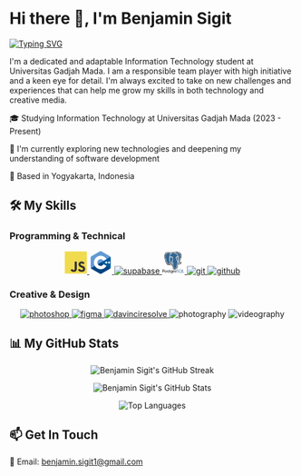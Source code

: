# Hi there 👋, I'm Benjamin Sigit

[![Typing SVG](https://readme-typing-svg.herokuapp.com?font=Inter&size=35&pause=1000&center=true&vCenter=true&width=1000&lines=Information+Technology+Student+at+UGM;Creative+and+Detail-Oriented+Developer;Passionate+about+Photography+%26+Videography)](https://git.io/typing-svg)

I'm a dedicated and adaptable Information Technology student at Universitas Gadjah Mada. I am a responsible team player with high initiative and a keen eye for detail. I'm always excited to take on new challenges and experiences that can help me grow my skills in both technology and creative media.

🎓 Studying Information Technology at Universitas Gadjah Mada (2023 - Present)

🌱 I'm currently exploring new technologies and deepening my understanding of software development

📍 Based in Yogyakarta, Indonesia

## 🛠️ My Skills

### Programming & Technical
<p align="center">
<a href="https://developer.mozilla.org/en-US/docs/Web/JavaScript" target="_blank" rel="noreferrer"> <img src="https://raw.githubusercontent.com/devicons/devicon/master/icons/javascript/javascript-original.svg" alt="javascript" width="40" height="40"/> </a>
<a href="https://www.cplusplus.com/" target="_blank" rel="noreferrer"> <img src="https://raw.githubusercontent.com/devicons/devicon/master/icons/cplusplus/cplusplus-original.svg" alt="cplusplus" width="40" height="40"/> </a>
<a href="https://supabase.io/" target="_blank" rel="noreferrer"> <img src="https://cdn.jsdelivr.net/gh/devicons/devicon/icons/supabase/supabase-original.svg" alt="supabase" width="40" height="40"/> </a>
<a href="https://www.postgresql.org" target="_blank" rel="noreferrer"> <img src="https://raw.githubusercontent.com/devicons/devicon/master/icons/postgresql/postgresql-original-wordmark.svg" alt="postgresql" width="40" height="40"/> </a>
<a href="https://git-scm.com/" target="_blank" rel="noreferrer"> <img src="https://www.vectorlogo.zone/logos/git-scm/git-scm-icon.svg" alt="git" width="40" height="40"/> </a>
<a href="https://github.com/" target="_blank" rel="noreferrer"> <img src="https://cdn.jsdelivr.net/gh/devicons/devicon/icons/github/github-original.svg" alt="github" width="40" height="40"/> </a>
</p>

### Creative & Design
<p align="center">
<a href="https://www.adobe.com/products/photoshop.html" target="_blank" rel="noreferrer"> <img src="https://cdn.jsdelivr.net/gh/devicons/devicon/icons/photoshop/photoshop-plain.svg" alt="photoshop" width="40" height="40"/> </a>
<a href="https://www.figma.com/" target="_blank" rel="noreferrer"> <img src="https://www.vectorlogo.zone/logos/figma/figma-icon.svg" alt="figma" width="40" height="40"/> </a>
<a href="https://www.blackmagicdesign.com/products/davinciresolve" target="_blank" rel="noreferrer"> <img src="https://upload.wikimedia.org/wikipedia/commons/9/90/DaVinci_Resolve_17_logo.svg" alt="davinciresolve" width="40" height="40"/> </a>
<img src="https://img.icons8.com/ios-filled/50/000000/photo-camera.png" alt="photography" width="40" height="40"/>
<img src="https://img.icons8.com/ios-filled/50/000000/video-camera.png" alt="videography" width="40" height="40"/>
</p>

## 📊 My GitHub Stats
<p align="center">
<img src="https://github-readme-streak-stats.herokuapp.com/?user=benjaminsigit&theme=dracula" alt="Benjamin Sigit's GitHub Streak" />
</p>

<p align="center">
<img src="https://github-readme-stats.vercel.app/api?username=benjminn&show_icons=true&theme=dracula&rank_icon=github" alt="Benjamin Sigit's GitHub Stats" />
</p>

<p align="center">
<img src="https://github-readme-stats.vercel.app/api/top-langs/?username=benjminn&layout=compact&theme=dracula" alt="Top Languages" />
</p>

## 📫 Get In Touch

📧 Email: benjamin.sigit1@gmail.com
